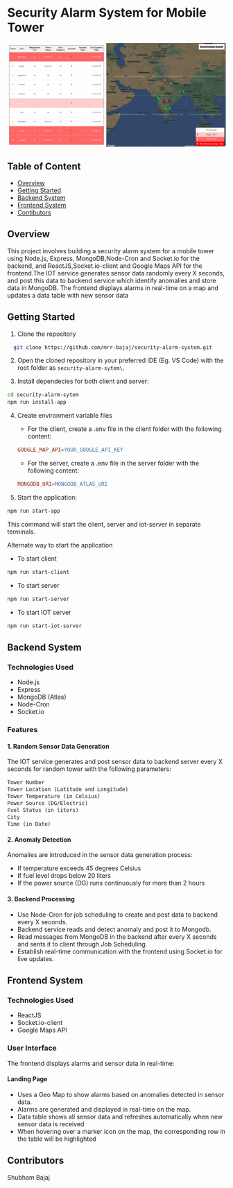 # Security Alarm System for Mobile Tower

![Landing Page](./assets/landing.png)

## Table of Content

- [Overview](#Overview)
- [Getting Started](#getting-started)
- [Backend System](#backend-system)
- [Frontend System](#frontend-system)
- [Contibutors](#contributors)

## Overview

This project involves building a security alarm system for a mobile tower using Node.js, Express, MongoDB,Node-Cron and Socket.io for the backend, and ReactJS,Socket.io-client and Google Maps API for the frontend.The IOT service generates sensor data randomly every X seconds, and post this data to backend service which identify anomalies and store data in MongoDB. The frontend displays alarms in real-time on a map and updates a data table with new sensor data

## Getting Started

1. Clone the repository

```bash
  git clone https://github.com/mrr-bajaj/security-alarm-system.git
```

2. Open the cloned repository in your preferred IDE (Eg. VS Code) with the root folder as `security-alarm-sytem\`.

3. Install dependecies for both client and server:

```bash
cd security-alarm-sytem
npm run install-app
```

4. Create environment variable files

   - For the client, create a .env file in the client folder with the following content:

   ```makefile
   GOOGLE_MAP_API=YOUR_GOOGLE_API_KEY
   ```

   - For the server, create a .env file in the server folder with the following content:

   ```makefile
   MONGODB_URI=MONGODB_ATLAS_URI
   ```

5. Start the application:

```bash
npm run start-app
```

This command will start the client, server and iot-server in separate terminals.

Alternate way to start the application

- To start client

```bash
npm run start-client
```

- To start server

```bash
npm run start-server
```

- To start IOT server

```bash
npm run start-iot-server
```

## Backend System

### Technologies Used

- Node.js
- Express
- MongoDB (Atlas)
- Node-Cron
- Socket.io

### Features

#### 1. Random Sensor Data Generation

The IOT service generates and post sensor data to backend server every X seconds for random tower with the following parameters:

```
Tower Number
Tower Location (Latitude and Longitude)
Tower Temperature (in Celsius)
Power Source (DG/Electric)
Fuel Status (in liters)
City
Time (in Date)
```

#### 2. Anomaly Detection

Anomalies are introduced in the sensor data generation process:

- If temperature exceeds 45 degrees Celsius
- If fuel level drops below 20 liters
- If the power source (DG) runs continuously for more than 2 hours

#### 3. Backend Processing

- Use Node-Cron for job scheduling to create and post data to backend every X seconds.
- Backend service reads and detect anomaly and post it to Mongodb.
- Read messages from MongoDB in the backend after every X seconds and sents it to client through Job Scheduling.
- Establish real-time communication with the frontend using Socket.io for live updates.

## Frontend System

### Technologies Used

- ReactJS
- Socket.io-client
- Google Maps API

### User Interface

The frontend displays alarms and sensor data in real-time:

#### Landing Page

- Uses a Geo Map to show alarms based on anomalies detected in sensor data.
- Alarms are generated and displayed in real-time on the map.
- Data table shows all sensor data and refreshes automatically when new sensor data is received
- When hovering over a marker icon on the map, the corresponding row in the table will be highlighted

## Contributors

Shubham Bajaj
